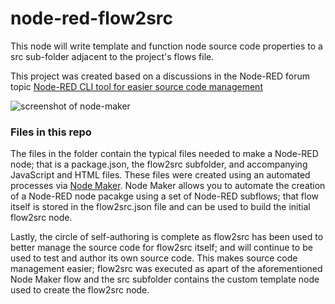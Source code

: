 # node-red-flow2src
This node will write template and function node source code properties to a src sub-folder adjacent to the project's flows file. 

This project was created based on a discussions in the Node-RED forum topic [Node-RED CLI tool for easier source code management](https://discourse.nodered.org/t/node-red-cli-tool-for-easier-source-code-management/70508/5)

![screenshot of node-maker](https://raw.github.com/steveorevo/node-red-flow2src/main/images/flow2src.jpg)

### Files in this repo
The files in the folder contain the typical files needed to make a Node-RED node; that is a package.json, the flow2src subfolder, and accompanying JavaScript and HTML files. These files were created using an automated processes via [Node Maker](https://github.com/Steveorevo/node-maker). Node Maker allows you to automate the creation of a Node-RED node pacakge using a set of Node-RED subflows; that flow itself is stored in the flow2src.json file and can be used to build the initial flow2src node. 

Lastly, the circle of self-authoring is complete as flow2src has been used to better manage the source code for flow2src itself; and will continue to be used to test and author its own source code. This makes source code management easier; flow2src was executed as apart of the aforementioned Node Maker flow and the src subfolder contains the custom template node used to create the flow2src node. 
